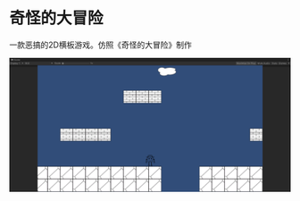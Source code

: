 # 奇怪的大冒险

一款恶搞的2D横板游戏。仿照《奇怪的大冒险》制作

![Snipaste_2022-02-16_19-42-03](Snipaste_2022-02-16_19-42-03.png)


